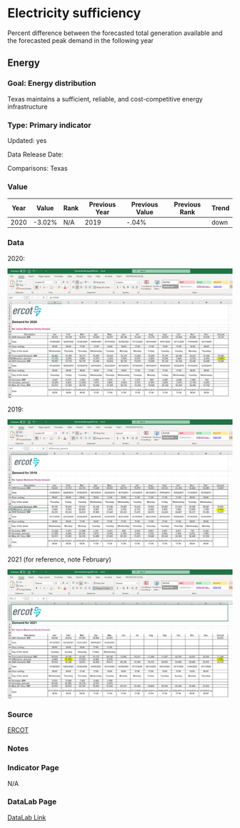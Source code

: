 # Electricity sufficiency

Percent difference between the forecasted total generation available and the forecasted peak demand in the following year

## Energy

### Goal: Energy distribution

Texas maintains a sufficient, reliable, and cost-competitive energy infrastructure

### Type: Primary indicator

Updated: yes

Data Release Date: 

Comparisons: Texas

### Value

| Year      |  Value      | Rank        | Previous Year | Previous Value | Previous Rank | Trend | 
| ----------- | ----------- | ----------- | ----------- | ----------- | ----------- | -----------|
|   2020      |    -3.02%   |    N/A      |      2019   |   -.04%     |             |   down    | 

### Data

2020:

![2020](./2020.PNG)

2019:

![2019](./2019.PNG)


2021 (for reference, note February)

![2021](./2021.PNG)

### Source

[ERCOT](http://www.ercot.com/gridinfo)

### Notes


### Indicator Page

N/A

### DataLab Page

[DataLab Link](https://datalab.texas2036.org/mwdfnte/report-on-the-capacity-demand-and-reserves-cdr-in-the-ercot-region-2020-2024-texas?accesskey=cfgwomb)


